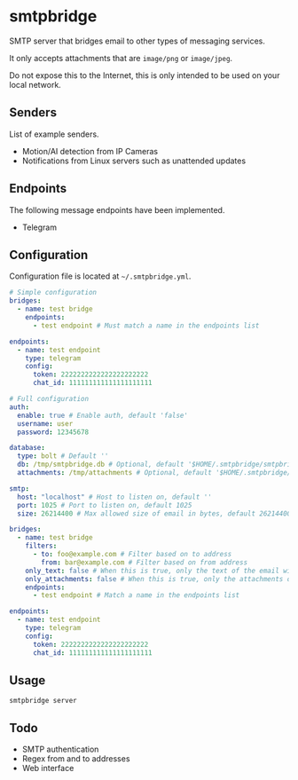 # smtpbridge

SMTP server that bridges email to other types of messaging services.

It only accepts attachments that are `image/png` or `image/jpeg`.

Do not expose this to the Internet, this is only intended to be used on your local network.

## Senders

List of example senders.

- Motion/AI detection from IP Cameras
- Notifications from Linux servers such as unattended updates

## Endpoints

The following message endpoints have been implemented.

- Telegram

## Configuration

Configuration file is located at `~/.smtpbridge.yml`.

```yaml
# Simple configuration
bridges:
  - name: test bridge
    endpoints:
      - test endpoint # Must match a name in the endpoints list

endpoints:
  - name: test endpoint
    type: telegram
    config:
      token: 2222222222222222222222
      chat_id: 111111111111111111111
```

```yaml
# Full configuration
auth:
  enable: true # Enable auth, default 'false'
  username: user
  password: 12345678

database:
  type: bolt # Default ''
  db: /tmp/smtpbridge.db # Optional, default '$HOME/.smtpbridge/smtpbridge.db'
  attachments: /tmp/attachments # Optional, default '$HOME/.smtpbridge/attachments'

smtp:
  host: "localhost" # Host to listen on, default ''
  port: 1025 # Port to listen on, default 1025
  size: 26214400 # Max allowed size of email in bytes, default 26214400 (25 MB)

bridges:
  - name: test bridge
    filters:
      - to: foo@example.com # Filter based on to address
        from: bar@example.com # Filter based on from address
    only_text: false # When this is true, only the text of the email will be sent to endpoints
    only_attachments: false # When this is true, only the attachments of the email will be sent to endpoints
    endpoints:
      - test endpoint # Match a name in the endpoints list

endpoints:
  - name: test endpoint
    type: telegram
    config:
      token: 2222222222222222222222
      chat_id: 111111111111111111111
```

## Usage

```
smtpbridge server
```

## Todo

- SMTP authentication
- Regex from and to addresses
- Web interface
